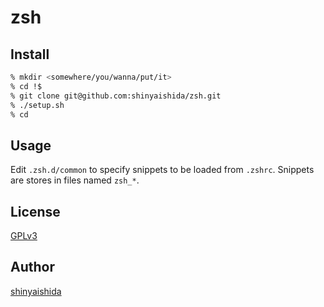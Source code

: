 zsh
====

## Install

```bash
% mkdir <somewhere/you/wanna/put/it>
% cd !$
% git clone git@github.com:shinyaishida/zsh.git
% ./setup.sh
% cd
```

## Usage

Edit ```.zsh.d/common``` to specify snippets to be loaded from ```.zshrc```. Snippets are stores in files named ```zsh_*```.

## License

[GPLv3](LICENSE)

## Author

[shinyaishida](https://github.com/shinyaishida)
